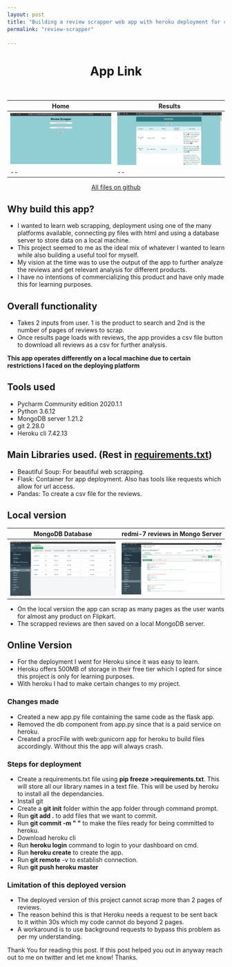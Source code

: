 ```yaml
---
layout: post
title: "Building a review scrapper web app with heroku deployment for collecting data."
permalink: "review-scrapper"

---
```

<center><h1><a style = "text-decoration: none" href = "https://nameless-shelf-38935.herokuapp.com/" target = "_blank">App Link</a></h1></center>
<br>

|Home|Results|
|----|-------|
|<img src = "/images/deployment/review-scrapper-home.png">|<img src = "/images/deployment/review-scrapper-results.png">|
|--|--|


<center><a href = "https://github.com/tejasmohanayyar/flipakrt-review-scrapper/blob/master/allreviewscrapper/" target = "_blank">All files on github</a></center>

## Why build this app?

* I wanted to learn web scrapping, deployment using one of the many platforms available, connecting py files with html and using a database server to store data on a local machine. 
* This project seemed to me as the ideal mix of whatever I wanted to learn while also building a useful tool for myself. 
* My vision at the time was to use the output of the app to further analyze the reviews and get relevant analysis for different products. 
* I have no intentions of commercializing this product and have only made this for learning purposes. 

## Overall functionality

* Takes 2 inputs from user. 1 is the product to search and 2nd is the number of pages of reviews to scrap.
* Once results page loads with reviews, the app provides a csv file button to download all reviews as a csv for further analysis.

**This app operates differently on a local machine due to certain restrictions I faced on the deploying platform**

## Tools used

* Pycharm Community edition 2020.1.1
* Python 3.6.12
* MongoDB server 1.21.2
* git 2.28.0
* Heroku cli 7.42.13

## Main Libraries used. (Rest in [requirements.txt](https://github.com/tejasmohanayyar/flipakrt-review-scrapper/blob/master/allreviewscrapper/requirements.txt))

* Beautiful Soup: For beautiful web scrapping.
* Flask: Container for app deployment. Also has tools like requests which allow for url access.
* Pandas: To create a csv file for the reviews.

## Local version

|MongoDB Database|redmi-7 reviews in Mongo Server|
|----|-------|
|<img src = "/images/deployment/allreviewsdb-home.png">|<img src = "/images/deployment/redmi-7-reviews-db.png">|

* On the local version the app can scrap as many pages as the user wants for almost any product on Flipkart.
* The scrapped reviews are then saved on a local MongoDB server.

## Online Version

* For the deployment I went for Heroku since it was easy to learn.
* Heroku offers 500MB of storage in their free tier which I opted for since this project is only for learning purposes.
* With heroku I had to make certain changes to my project. 


### Changes made

* Created a new app.py file containing the same code as the flask app.
* Removed the db component from app.py since that is a paid service on heroku.
* Created a procFile with web:gunicorn app for heroku to build files accordingly. Without this the app will always crash.

### Steps for deployment

* Create a requirements.txt file using **pip freeze >requirements.txt**. This will store all our library names in a text file. This will be used by heroku to install all the dependancies.
* Install git
* Create a **git init** folder within the app folder through command prompt.
* Run **git add .** to add files that we want to commit.
* Run **git commit -m " "** to make the files ready for being committed to heroku.
* Download heroku cli
* Run **heroku login** command to login to your dashboard on cmd.
* Run **heroku create** to create the app.
* Run **git remote** -v to establish connection.
* Run **git push heroku master**

### Limitation of this deployed version

* The deployed version of this project cannot scrap more than 2 pages of reviews.
* The reason behind this is that Heroku needs a request to be sent back to it within 30s which my code cannot do beyond 2 pages.
* A workaround is to use background requests to bypass this problem as per my understanding.

Thank You for reading this post. If this post helped you out in anyway reach out to me on twitter and let me know! Thanks.